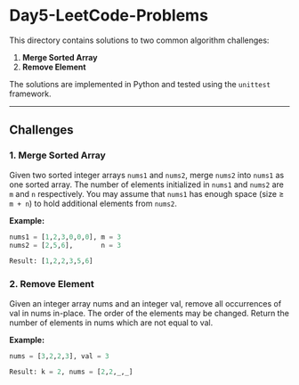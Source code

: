 # Day5-LeetCode-Problems

This directory contains solutions to two common algorithm challenges:

1. **Merge Sorted Array**
2. **Remove Element**

The solutions are implemented in Python and tested using the `unittest` framework.

---

## Challenges

### 1. Merge Sorted Array

Given two sorted integer arrays `nums1` and `nums2`, merge `nums2` into `nums1` as one sorted array. The number of elements initialized in `nums1` and `nums2` are `m` and `n` respectively. You may assume that `nums1` has enough space (size ≥ `m + n`) to hold additional elements from `nums2`.

**Example:**
```python
nums1 = [1,2,3,0,0,0], m = 3
nums2 = [2,5,6],       n = 3

Result: [1,2,2,3,5,6]
```

### 2. Remove Element
Given an integer array nums and an integer val, remove all occurrences of val in nums in-place. The order of the elements may be changed. Return the number of elements in nums which are not equal to val.

**Example:**
```python
nums = [3,2,2,3], val = 3

Result: k = 2, nums = [2,2,_,_]
```